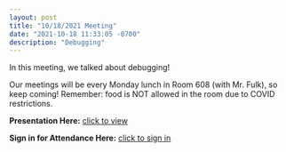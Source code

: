 ```yaml
---
layout: post
title: "10/18/2021 Meeting"
date: "2021-10-18 11:33:05 -0700"
description: "Debugging"
---
```


In this meeting, we talked about debugging! 

Our meetings will be every Monday lunch in Room 608 (with Mr. Fulk), so keep coming! Remember: food is NOT allowed in the room due to COVID restrictions.

**Presentation Here:** [click to view](https://docs.google.com/presentation/d/1B57rkbi-sTanb9ZXvNfRLYQ9cmt7YF3LvDv2jRHzy1g/edit?usp=sharing)

**Sign in for Attendance Here:** [click to sign in](http://tinyurl.com/lhscs1018)

